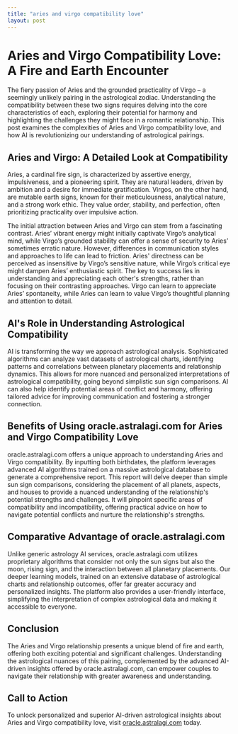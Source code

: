 ```yaml
---
title: "aries and virgo compatibility love"
layout: post
---
```


# Aries and Virgo Compatibility Love: A Fire and Earth Encounter

The fiery passion of Aries and the grounded practicality of Virgo – a seemingly unlikely pairing in the astrological zodiac.  Understanding the compatibility between these two signs requires delving into the core characteristics of each, exploring their potential for harmony and highlighting the challenges they might face in a romantic relationship.  This post examines the complexities of Aries and Virgo compatibility love, and how AI is revolutionizing our understanding of astrological pairings.

## Aries and Virgo: A Detailed Look at Compatibility

Aries, a cardinal fire sign, is characterized by assertive energy, impulsiveness, and a pioneering spirit.  They are natural leaders, driven by ambition and a desire for immediate gratification.  Virgos, on the other hand, are mutable earth signs, known for their meticulousness, analytical nature, and a strong work ethic. They value order, stability, and perfection, often prioritizing practicality over impulsive action.

The initial attraction between Aries and Virgo can stem from a fascinating contrast. Aries’ vibrant energy might initially captivate Virgo’s analytical mind, while Virgo’s grounded stability can offer a sense of security to Aries’ sometimes erratic nature. However, differences in communication styles and approaches to life can lead to friction. Aries' directness can be perceived as insensitive by Virgo’s sensitive nature, while Virgo’s critical eye might dampen Aries’ enthusiastic spirit.  The key to success lies in understanding and appreciating each other's strengths, rather than focusing on their contrasting approaches.  Virgo can learn to appreciate Aries’ spontaneity, while Aries can learn to value Virgo’s thoughtful planning and attention to detail.

## AI's Role in Understanding Astrological Compatibility

AI is transforming the way we approach astrological analysis.  Sophisticated algorithms can analyze vast datasets of astrological charts, identifying patterns and correlations between planetary placements and relationship dynamics. This allows for more nuanced and personalized interpretations of astrological compatibility, going beyond simplistic sun sign comparisons.  AI can also help identify potential areas of conflict and harmony, offering tailored advice for improving communication and fostering a stronger connection.


## Benefits of Using oracle.astralagi.com for Aries and Virgo Compatibility Love

oracle.astralagi.com offers a unique approach to understanding Aries and Virgo compatibility. By inputting both birthdates, the platform leverages advanced AI algorithms trained on a massive astrological database to generate a comprehensive report. This report will delve deeper than simple sun sign comparisons, considering the placement of all planets, aspects, and houses to provide a nuanced understanding of the relationship's potential strengths and challenges.  It will pinpoint specific areas of compatibility and incompatibility, offering practical advice on how to navigate potential conflicts and nurture the relationship's strengths.

## Comparative Advantage of oracle.astralagi.com

Unlike generic astrology AI services, oracle.astralagi.com utilizes proprietary algorithms that consider not only the sun signs but also the moon, rising sign, and the interaction between all planetary placements.  Our deeper learning models, trained on an extensive database of astrological charts and relationship outcomes, offer far greater accuracy and personalized insights. The platform also provides a user-friendly interface, simplifying the interpretation of complex astrological data and making it accessible to everyone.


## Conclusion

The Aries and Virgo relationship presents a unique blend of fire and earth, offering both exciting potential and significant challenges. Understanding the astrological nuances of this pairing, complemented by the advanced AI-driven insights offered by oracle.astralagi.com, can empower couples to navigate their relationship with greater awareness and understanding.

## Call to Action

To unlock personalized and superior AI-driven astrological insights about Aries and Virgo compatibility love, visit [oracle.astralagi.com](https://oracle.astralagi.com) today.